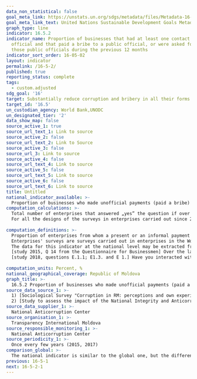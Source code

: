 ```yaml
---
data_non_statistical: false
goal_meta_link: https://unstats.un.org/sdgs/metadata/files/Metadata-16-05-02.pdf
goal_meta_link_text: United Nations Sustainable Development Goals Metadata (pdf 1361kB)
graph_type: line
indicator: 16.5.2
indicator_name: Proportion of businesses that had at least one contact with a public
  official and that paid a bribe to a public official, or were asked for a bribe by
  those public officials during the previous 12 months
indicator_sort_order: 16-05-02
layout: indicator
permalink: /16-5-2/
published: true
reporting_status: complete
tags:
  - custom.adjusted
sdg_goal: '16'
target: Substantially reduce corruption and bribery in all their forms
target_id: '16.5'
un_custodian_agency: World Bank,UNODC
un_designated_tier: '2'
data_show_map: false
source_active_1: true
source_url_text_1: Link to source
source_active_2: false
source_url_text_2: Link to Source
source_active_3: false
source_url_3: Link to source
source_active_4: false
source_url_text_4: Link to source
source_active_5: false
source_url_text_5: Link to source
source_active_6: false
source_url_text_6: Link to source
title: Untitled
national_indicator_available: >-
  Proportion of businesses who made unofficial payments (paid a bribe) during the previous 12 months
computation_calculations: >-
  Total number of enterprises that answered „yes” the question if over the last 12 month they have made at least one informal payment (bribe) or offered a present to a tax official, or from who a bribe or a present was requested during the period of reference, out of the total number of enterprises included in the survey, who had at least one contact with a tax official during the respective period * 100<br> 
  For all the designs of the surveys in enterprises carried out since 2016, the resulting dataset is based on a weighted sample. Hence, the value of the indicator, which is calculated using Stata, includes these sampling weights, as well as the design layers.<br> 
  
computation_definitions: >-
  Proportion of enterprises from whom a present or an informal payment (bribe) was requested, when they met fiscal officials. The data for this indicator are collected within [enterprises' surveys](http://www.enterprisesurveys.org), which include a standard question in which respondents are asked if they have been subject to an inspection or have been invited to meet with the representatives of tax authorities. If the respondents answer „yes”, there is a follow-up question, in which they are asked if it is expected for them to provide a present or to make an unofficial payment during such inspections / meetings. The response options are: „yes”, „no”, „do not know” and „refuse”.<br> 
  Enterprises' surveys are surveys carried out in enterprises in the World Bank's client countries. The survey focuses on different business environment aspects, as well as on outcome measures of the company, such as annual sale, productivity, etc. The survey is carried out for every country for about 4-5 years.<br> 
  The data for this indicator at the national level may be extracted from two sources: <br> 
  [study 2015, Q 14 from the Questionnaire for Businessmen] Over the last year, have you (or anyone from your enterprise) made unofficial payment or offered presents to employees of the following institutions/services/areas?<br> 
  [study 2018, questions E.1.1; E1.3. and E 1.] Have you interacted with the following institutions over the last 12 months?  Have you made unofficial payments over the last 12 months? Have you offered presents over the last 12 months? <br> 
  
computation_units: Percent, %
national_geographical_coverage: Republic of Moldova
graph_title: >-
  16.5.2 Proportion of businesses who made unofficial payments (paid a bribe) during the previous 12 months 
source_data_source_1: >-
  1) [Sociological Survey "Corruption in RM: perceptions and own experiences of business people and households, 2015](http://www.transparency.md/wp-content/uploads/2017/06/TI_Moldova_Cercetare_Sociologica_2015.pdf) <br> 
  2) [Study to assess the impact of the National Integrity and Anticorruption Strategy – Moldova 2017](http://www.md.undp.org/content/moldova/ro/home/library/effective_governance/studiu-de-evaluare-a-impactului-strategiei-naionale-de-integrita.html)
source_data_supplier_1: >-
  National Anticorruption Center
source_organisation_1: >-
  Transparency International Moldova
source_responsible_monitoring_1: >-
  National Anticorruption Center
source_periodicity_1: >-
  Once every few years (2015, 2017)
comparison_global: >-
  The national indicator is similar to the global one, but the differences are as follows: the source for data collection differs, as for the global indicator they use surveys in enterprises carried out based on the World Bank methodology once per 4-5 years. Another difference would be the different questions in the national survey questionnaires carried out in 2015 and 2018, as well as certain difference in the data calculation formulas
previous: 16-5-1
next: 16-5-2-1
---
```

